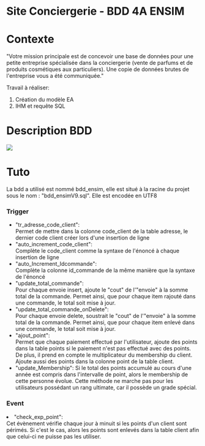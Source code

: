 # Site Conciergerie - BDD 4A ENSIM

<h1>Contexte</h1>

"Votre mission principale est de concevoir une base de données pour une petite entreprise spécialisée dans la conciergerie (vente de parfums et de produits cosmétiques aux particuliers).
Une copie de données brutes de l'entreprise vous a été communiquée."

Travail à réaliser:
<ol>
<li>Création du modèle EA</li>
<li>IHM et requête SQL</li>
</ol>

<h1>Description BDD</h1>
<img src="https://user-images.githubusercontent.com/87482855/214006386-e071a494-328f-4176-98c0-96917c8b2b14.png"/>
<h1>Tuto</h1>
La bdd a utilisé est nommé bdd_ensim, elle est situé à la racine du projet sous le nom : "bdd_ensimV9.sql".
Elle est encodée en UTF8
<h3>Trigger</h3>

<ul>
<li>"tr_adresse_code_client":
</li>
Permet de mettre dans la colonne code_client de la table adresse, le dernier code client créer lors d'une insertion de ligne
<br>
<li>"auto_increment_code_client":
</li>
Complète le code_client comme la syntaxe de l'énoncé à chaque insertion de ligne
<br>
<li>"auto_Increment_Idcommande":
</li>
Complète la colonne id_commande de la même manière que la syntaxe de l'énoncé <br>
<li>"update_total_commande":
</li>
Pour chaque envoie insert, ajoute le "cout" de l'"envoie" à la somme total de la commande.
Permet ainsi, que pour chaque item rajouté dans une commande, le total soit mise  à jour. <br>

<li>"update_total_commande_onDelete": 
</li>
Pour chaque envoie delete, soustrait le "cout" de l'"envoie" à la somme total de la commande.
Permet ainsi, que pour chaque item enlevé dans une commande, le total soit mise à jour.<br>

<li>"ajout_point":
</li>
Permet que chaque paiement effectué par l'utilisateur, ajoute des points dans la table points si le paiement n'est pas effectué avec des points. De plus, il prend en compte le multiplicateur du membership du client. Ajoute aussi des points dans la colonne point de la table client. <br>

<li>"update_Membership":
Si le total des points accumulé au cours d'une année est compris dans l'intervalle de point, alors le membership de cette personne évolue.
Cette méthode ne marche pas pour les utilisateurs possédant un rang ultimate, car il possède un grade spécial. <br>

</li>

</ul>
<h3>Event</h3>

<li>"check_exp_point":
</li>
Cet évènement vérifie chaque jour à minuit si les points d'un client sont périmés. Si c'est le cas, alors les points sont enlevés dans la table client afin que celui-ci ne puisse pas les utiliser.

